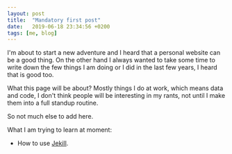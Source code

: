 ```yaml
---
layout: post
title:  "Mandatory first post"
date:   2019-06-18 23:34:56 +0200
tags: [me, blog]
---
```

I'm about to start a new adventure and I heard that a personal website can be a good thing. On the other hand
 I always wanted to take some time to write down the few things I am doing or I did in the last few years, I heard that is good too.

 What this page will be about? Mostly things I do at work, which means data and code, I don't think people will be interesting in my rants, 
 not until I make them into a full standup routine. 

So not much else to add here.

What I am trying to learn at moment:
- How to use [Jekill](https://jekyllrb.com/).
